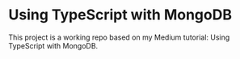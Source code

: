 # Using TypeScript with MongoDB

This project is a working repo based on my Medium tutorial: Using TypeScript with MongoDB.
